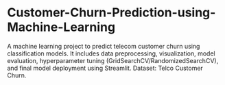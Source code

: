 # Customer-Churn-Prediction-using-Machine-Learning
A machine learning project to predict telecom customer churn using classification models. It includes data preprocessing, visualization, model evaluation, hyperparameter tuning (GridSearchCV/RandomizedSearchCV), and final model deployment using Streamlit. Dataset: Telco Customer Churn.
